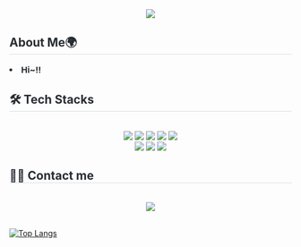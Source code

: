 <div align= "center">
    <img src="https://capsule-render.vercel.app/api?type=waving&color=auto&height=120&text=Hello%20World!!&animation=fadeIn&fontColor=000000&fontSize=40" />
    </div>
    <div style="text-align: left;"> 
    <h2 style="border-bottom: 1px solid #d8dee4; color: #282d33;"> About Me🌍 </h2>  
    <div style="font-weight: 700; font-size: 15px; text-align: left; color: #282d33;"> <li> Hi~!! </div> 
    </div>
    <div style="text-align: left;">
    <h2 style="border-bottom: 1px solid #d8dee4; color: #282d33;"> 🛠️ Tech Stacks </h2> <br> 
    <div  align= "center"> <img src="https://img.shields.io/badge/Apache Tomcat-F8DC75?style=for-the-badge&logo=Apache Tomcat&logoColor=white">
          <img src="https://img.shields.io/badge/Github-181717?style=for-the-badge&logo=Github&logoColor=white">
          <img src="https://img.shields.io/badge/Java-007396?style=for-the-badge&logo=Java&logoColor=white">
          <img src="https://img.shields.io/badge/jQuery-0769AD?style=for-the-badge&logo=jQuery&logoColor=white">
          <img src="https://img.shields.io/badge/Oracle-F80000?style=for-the-badge&logo=Oracle&logoColor=white">
          <br/><img src="https://img.shields.io/badge/Spring-6DB33F?style=for-the-badge&logo=Spring&logoColor=white">
          <img src="https://img.shields.io/badge/Javascript-F7DF1E?style=for-the-badge&logo=Javascript&logoColor=white">
          <img src="https://img.shields.io/badge/MySQL-4479A1?style=for-the-badge&logo=MySQL&logoColor=white">
          </div>
    </div>
    <div style="text-align: left;">
    <h2 style="border-bottom: 1px solid #d8dee4; color: #282d33;"> 🧑‍💻 Contact me </h2> <br> 
    <div align= "center"> <a href=mailto:chariot9908@gamil.com> <img src="https://img.shields.io/badge/Gmail-EA4335?style=for-the-badge&logo=Gmail&logoColor=white&link=mailto:chariot9908@gamil.com"> </a>
          </div>  <br> 
    <div align= "center">  </div> 
    </div>

[![Top Langs](https://github-readme-stats.vercel.app/api/top-langs/?username=ns0304)](https://github.com/anuraghazra/github-readme-stats)
